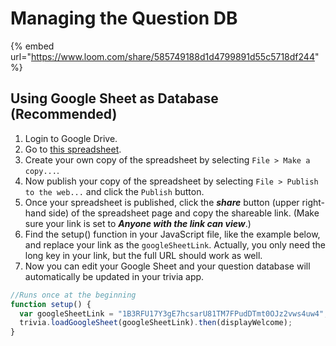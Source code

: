 # Managing the Question DB

{% embed url="https://www.loom.com/share/585749188d1d4799891d55c5718df244" %}

## Using Google Sheet as Database \(Recommended\)

1. Login to Google Drive.
2. Go to [this spreadsheet](https://docs.google.com/spreadsheets/d/1r58warugRYIwFIAkH2rk4h7OboZnDe1l5C23EXn4nY0/edit?usp=sharing).
3. Create your own copy of the spreadsheet by selecting `File > Make a copy...`.
4. Now publish your copy of the spreadsheet by selecting `File > Publish to the web...` and click the `Publish` button.
5. Once your spreadsheet is published, click the _**share**_ button \(upper right-hand side\) of the spreadsheet page and copy the shareable link. \(Make sure your link is set to _**Anyone with the link can view**_.\)
6. Find the setup\(\) function in your JavaScript file, like the example below, and replace your link as the `googleSheetLink`. Actually, you only need the long key in your link, but the full URL should work as well.
7. Now you can edit your Google Sheet and your question database will automatically be updated in your trivia app.

```javascript
//Runs once at the beginning
function setup() {
  var googleSheetLink = "1B3RFU17Y3gE7hcsarU81TM7FPudDTmt0OJz2vws4uw4";
  trivia.loadGoogleSheet(googleSheetLink).then(displayWelcome); 
}
```

